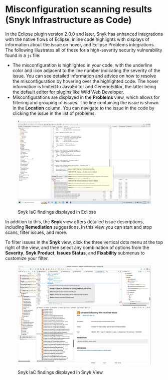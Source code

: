 # Misconfiguration scanning results (Snyk Infrastructure as Code)

In the Eclipse plugin version 2.0.0 and later, Snyk has enhanced integrations with the native flows of Eclipse: inline code highlights with displays of information about the issue on hover, and Eclipse Problems integrations. The following illustrates all of these for a high-severity security vulnerability found in a `js` file:

* The misconfiguration is highlighted in your code, with the underline color and icon adjacent to the line number indicating the severity of the issue. You can see detailed information and advice on how to resolve the misconfiguration by hovering over the highlighted code. The hover information is limited to JavaEditor and GenericEditor, the latter being the default editor for plugins like Wild Web Developer.
* Misconfigurations are displayed in the **Problems** view, which allows for filtering and grouping of issues. The line containing the issue is shown in the **Location** column. You can navigate to the issue in the code by clicking the issue in the list of problems.

<figure><img src="../../../.gitbook/assets/image (1) (1) (1) (1) (1) (1) (1) (1) (1) (1) (1) (2) (1) (1).png" alt=""><figcaption><p>Snyk IaC findings displayed in Eclipse</p></figcaption></figure>

In addition to this, the **Snyk** view offers detailed issue descriptions, including **Remediation** suggestions. In this view you can start and stop scans, filter issues, and more.&#x20;

To filter issues in the **Snyk** view, click the three vertical dots menu at the top right of the view, and then select any combination of options from the **Severity**, **Snyk Product**, **Issues Status**, and **Fixability** submenus to customize your filter.

<figure><img src="../../../.gitbook/assets/image (646).png" alt=""><figcaption><p>Snyk IaC findings displayed in Snyk View</p></figcaption></figure>
